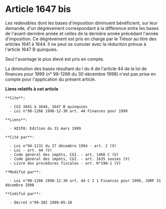 # Article 1647 bis

Les redevables dont les bases d'imposition diminuent bénéficient, sur leur demande, d'un dégrèvement correspondant à la
différence entre les bases de l'avant-dernière année et celles de la dernière année précédant l'année d'imposition. Ce
dégrèvement est pris en charge par le Trésor au titre des articles 1641 à 1644. Il ne peut se cumuler avec la réduction
prévue à l'article 1647 B quinquies.

Seul l'avantage le plus élevé est pris en compte.

La diminution des bases résultant du I du A de l'article 44 de la loi de finances pour 1999 (n° 98-1266 du 30 décembre 1998)
n'est pas prise en compte pour l'application du présent article.

**Liens relatifs à cet article**

	**Cite**:

	  - CGI 1641 à 1644, 1647 B quinquies
	  - Loi n°98-1266 1998-12-30 art. 44 Finances pour 1999

	**Liens**:

	  - HISTO: Edition du 31 mars 1999

	**Cité par**:

	  - Loi n°94-1131 du 27 décembre 1994 - art. 2 (V)
	  - Loi - art. 44 (V)
	  - Code général des impôts, CGI. - art. 1466 C (V)
	  - Code général des impôts, CGI. - art. 1635 sexies (V)
	  - Livre des procédures fiscales - art. R*190-1 (V)

	**Modifié par**:

	  - Loi n°98-1266 1998-12-30 art. 44 C I 1 Finances pour 1999, JORF 31 décembre 1998

	**Codifié par**:

	  - Décret n°99-382 1999-05-18
